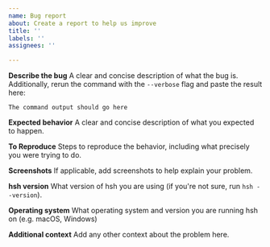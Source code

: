 ```yaml
---
name: Bug report
about: Create a report to help us improve
title: ''
labels: ''
assignees: ''

---
```


**Describe the bug**
A clear and concise description of what the bug is. Additionally, rerun the command with the `--verbose` flag and paste the result here:

```
The command output should go here
```

**Expected behavior**
A clear and concise description of what you expected to happen.

**To Reproduce**
Steps to reproduce the behavior, including what precisely you were trying to do.

**Screenshots**
If applicable, add screenshots to help explain your problem.

**hsh version**
 What version of hsh you are using (if you're not sure, run `hsh --version`).

**Operating system**
What operating system and version you are running hsh on (e.g. macOS, Windows)

**Additional context**
Add any other context about the problem here.
